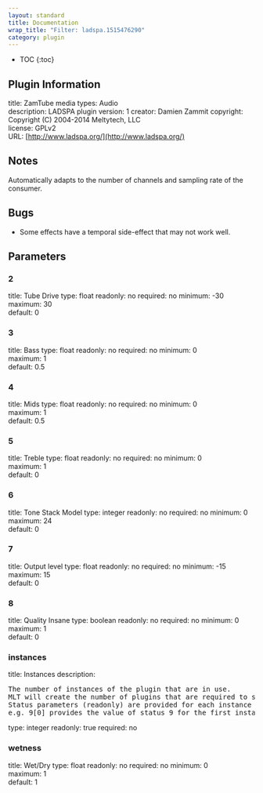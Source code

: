 ```yaml
---
layout: standard
title: Documentation
wrap_title: "Filter: ladspa.1515476290"
category: plugin
---
```

* TOC
{:toc}

## Plugin Information

title: ZamTube
media types:
Audio  
description: LADSPA plugin
version: 1
creator: Damien Zammit
copyright: Copyright (C) 2004-2014 Meltytech, LLC  
license: GPLv2  
URL: [http://www.ladspa.org/](http://www.ladspa.org/)  

## Notes

Automatically adapts to the number of channels and sampling rate of the consumer.

## Bugs

* Some effects have a temporal side-effect that may not work well.


## Parameters

### 2

title: Tube Drive  type: float
readonly: no
required: no
minimum: -30  
maximum: 30  
default: 0  

### 3

title: Bass  type: float
readonly: no
required: no
minimum: 0  
maximum: 1  
default: 0.5  

### 4

title: Mids  type: float
readonly: no
required: no
minimum: 0  
maximum: 1  
default: 0.5  

### 5

title: Treble  type: float
readonly: no
required: no
minimum: 0  
maximum: 1  
default: 0  

### 6

title: Tone Stack Model  type: integer
readonly: no
required: no
minimum: 0  
maximum: 24  
default: 0  

### 7

title: Output level  type: float
readonly: no
required: no
minimum: -15  
maximum: 15  
default: 0  

### 8

title: Quality Insane  type: boolean
readonly: no
required: no
minimum: 0  
maximum: 1  
default: 0  

### instances

title: Instances  description:
<pre>
The number of instances of the plugin that are in use.
MLT will create the number of plugins that are required to support the number of audio channels.
Status parameters (readonly) are provided for each instance and are accessed by specifying the instance number after the identifier (starting at zero).
e.g. 9[0] provides the value of status 9 for the first instance.
</pre>
type: integer
readonly: true
required: no

### wetness

title: Wet/Dry  type: float
readonly: no
required: no
minimum: 0  
maximum: 1  
default: 1  

